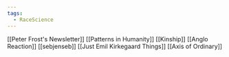 ```yaml
---
tags:
  - RaceScience
---
```


[[Peter Frost's Newsletter]]
[[Patterns in Humanity]]
[[Kinship]]
[[Anglo Reaction]]
[[sebjenseb]]
[[Just Emil Kirkegaard Things]]
[[Axis of Ordinary]]